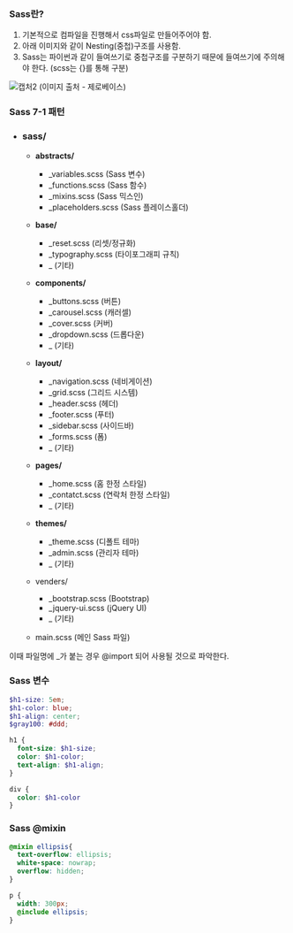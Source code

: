 ### Sass란?
1. 기본적으로 컴파일을 진행해서 css파일로 만들어주어야 함.
2. 아래 이미지와 같이 Nesting(중첩)구조를 사용함.
3. Sass는 파이썬과 같이 들여쓰기로 중첩구조를 구분하기 때문에 들여쓰기에 주의해야 한다. (scss는 {}를 통해 구분)


![캡처2](https://user-images.githubusercontent.com/96015600/162417897-bf26fbd3-269f-47fa-878e-20537c02472f.PNG)
(이미지 출처 - 제로베이스)


### Sass 7-1 패턴

- ### sass/
  - <b>abstracts/</b>
    - _variables.scss (Sass 변수)
    - _functions.scss (Sass 함수)
    - _mixins.scss (Sass 믹스인)
    - _placeholders.scss (Sass 플레이스홀더)
    
  - <b>base/</b>
    - _reset.scss (리셋/정규화)
    - _typography.scss (타이포그래피 규칙)
    - _ (기타)
    
  - <b>components/</b>
    - _buttons.scss (버튼)
    - _carousel.scss (캐러셀)
    - _cover.scss (커버)
    - _dropdown.scss (드롭다운)
    - _ (기타)

  - <b>layout/</b>
    - _navigation.scss (네비게이션)
    - _grid.scss (그리드 시스템)
    - _header.scss (헤더)
    - _footer.scss (푸터)
    - _sidebar.scss (사이드바)
    - _forms.scss (폼)
    - _ (기타) 

  - <b>pages/</b>
    - _home.scss (홈 한정 스타일)
    - _contatct.scss (연락처 한정 스타일)
    - _ (기타)

  - <b>themes/</b>
    - _theme.scss (디폴트 테마)
    - _admin.scss (관리자 테마)
    - _ (기타)

  - venders/
    - _bootstrap.scss (Bootstrap)
    - _jquery-ui.scss (jQuery UI)
    - _ (기타)
  
  - main.scss (메인 Sass 파일)

이때 파일명에 _가 붙는 경우 @import 되어 사용될 것으로 파악한다.

### Sass 변수
```scss
$h1-size: 5em;
$h1-color: blue;
$h1-align: center;
$gray100: #ddd;

h1 {
  font-size: $h1-size;
  color: $h1-color;
  text-align: $h1-align;
}

div {
  color: $h1-color
}
```

### Sass @mixin
```scss
@mixin ellipsis{
  text-overflow: ellipsis;
  white-space: nowrap;
  overflow: hidden;
}

p {
  width: 300px;
  @include ellipsis;
}
```